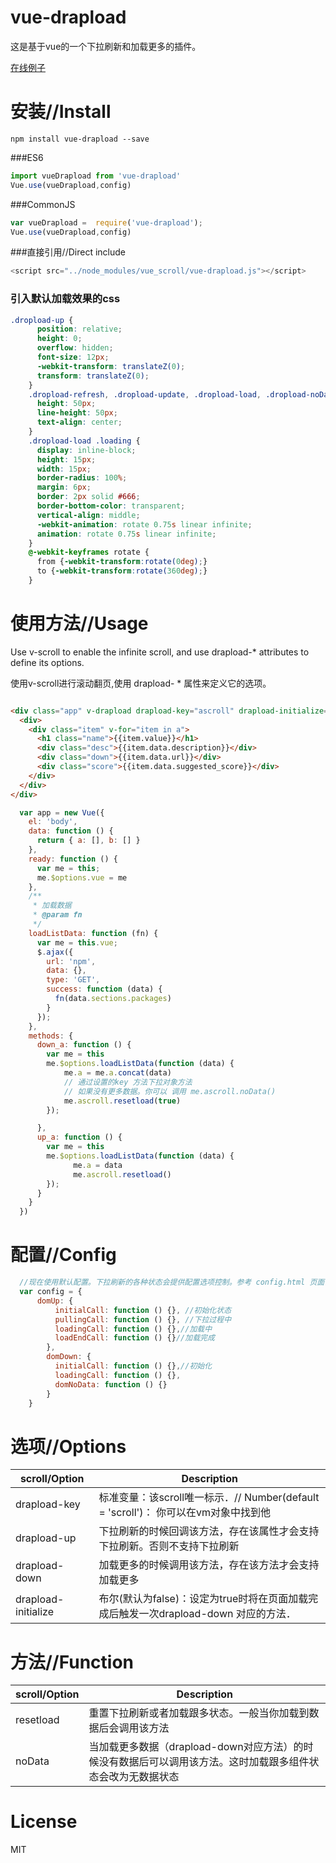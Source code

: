 # vue-drapload

这是基于vue的一个下拉刷新和加载更多的插件。

[在线例子](http://htmlpreview.github.io/?https://github.com/jy03078959/vue-drapload/blob/master/example/index.html)




# 安装//Install

```npm
npm install vue-drapload --save
```

###ES6

```JavaScript
import vueDrapload from 'vue-drapload'
Vue.use(vueDrapload,config)
```

###CommonJS

```JavaScript
var vueDrapload =  require('vue-drapload');
Vue.use(vueDrapload,config)
```

###直接引用//Direct include

```JavaScript
<script src="../node_modules/vue_scroll/vue-drapload.js"></script>
```
### 引入默认加载效果的css
```css
.dropload-up {
      position: relative;
      height: 0;
      overflow: hidden;
      font-size: 12px;
      -webkit-transform: translateZ(0);
      transform: translateZ(0);
    }
    .dropload-refresh, .dropload-update, .dropload-load, .dropload-noData {
      height: 50px;
      line-height: 50px;
      text-align: center;
    }
    .dropload-load .loading {
      display: inline-block;
      height: 15px;
      width: 15px;
      border-radius: 100%;
      margin: 6px;
      border: 2px solid #666;
      border-bottom-color: transparent;
      vertical-align: middle;
      -webkit-animation: rotate 0.75s linear infinite;
      animation: rotate 0.75s linear infinite;
    }
    @-webkit-keyframes rotate {
      from {-webkit-transform:rotate(0deg);}
      to {-webkit-transform:rotate(360deg);}
    }
```



# 使用方法//Usage

Use v-scroll to enable the infinite scroll, and use drapload-* attributes to define its options.

使用v-scroll进行滚动翻页,使用 drapload- * 属性来定义它的选项。

```HTML

<div class="app" v-drapload drapload-key="ascroll" drapload-initialize="true" drapload-down="down_a()" drapload-up="up_a()">
  <div>
    <div class="item" v-for="item in a">
      <h1 class="name">{{item.value}}</h1>
      <div class="desc">{{item.data.description}}</div>
      <div class="down">{{item.data.url}}</div>
      <div class="score">{{item.data.suggested_score}}</div>
    </div>
  </div>
</div>
```

```JavaScript
  var app = new Vue({
    el: 'body',
    data: function () {
      return { a: [], b: [] }
    },
    ready: function () {
      var me = this;
      me.$options.vue = me
    },
    /**
     * 加载数据
     * @param fn
     */
    loadListData: function (fn) {
      var me = this.vue;
      $.ajax({
        url: 'npm',
        data: {},
        type: 'GET',
        success: function (data) {
          fn(data.sections.packages)
        }
      });
    },
    methods: {
      down_a: function () {
        var me = this
        me.$options.loadListData(function (data) {
            me.a = me.a.concat(data)
            // 通过设置的key 方法下拉对象方法
            // 如果没有更多数据。你可以 调用 me.ascroll.noData()
            me.ascroll.resetload(true)
        });

      },
      up_a: function () {
        var me = this
        me.$options.loadListData(function (data) {
              me.a = data
              me.ascroll.resetload()
        });
      }
    }
  })
```




# 配置//Config

```JavaScript
  //现在使用默认配置。下拉刷新的各种状态会提供配置选项控制。参考 config.html 页面例子
  var config = {
      domUp: {
          initialCall: function () {}, //初始化状态
          pullingCall: function () {}, //下拉过程中
          loadingCall: function () {},//加载中
          loadEndCall: function () {}//加载完成
        },
        domDown: {
          initialCall: function () {},//初始化
          loadingCall: function () {},
          domNoData: function () {}
        }
    }
```

# 选项//Options

| scroll/Option | Description |
| ----- | ----- |
| drapload-key | 标准变量：该scroll唯一标示．// Number(default = 'scroll')： 你可以在vm对象中找到他 |
| drapload-up | 下拉刷新的时候回调该方法，存在该属性才会支持下拉刷新。否则不支持下拉刷新 |
| drapload-down |加载更多的时候调用该方法，存在该方法才会支持加载更多|
| drapload-initialize | 布尔(默认为false)：设定为true时将在页面加载完成后触发一次drapload-down 对应的方法．|

# 方法//Function

| scroll/Option | Description |
| ----- | ----- |
| resetload | 重置下拉刷新或者加载跟多状态。一般当你加载到数据后会调用该方法 |
| noData | 当加载更多数据（drapload-down对应方法）的时候没有数据后可以调用该方法。这时加载跟多组件状态会改为无数据状态 |

# License

MIT